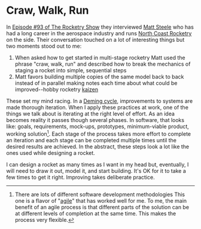 # Craw, Walk, Run

In [Episode #93 of The Rocketry Show][1] they interviewed [Matt Steele][2] who has had a long career in the aerospace industry and runs [North Coast Rocketry][3] on the side. Their conversation touched on a lot of interesting things but two moments stood out to me:

1. When asked how to get started in multi-stage rocketry Matt used the phrase "craw, walk, run" and described how to break the mechanics of staging a rocket into simple, sequential steps
2. Matt favors building multiple copies of the same model back to back instead of in parallel making notes each time about what could be improved--hobby rocketry [kaizen][4]

These set my mind racing. In a [Deming cycle][5], improvements to systems are made thorough iteration. When I apply these practices at work, one of the things we talk about is iterating at the right level of effort. As an idea becomes reality it passes though several phases. In software, that looks like: goals, requirements, mock-ups, prototypes, minimum-viable product, working solution[^1]. Each stage of the process takes more effort to complete an iteration and each stage can be completed multiple times until the desired results are achieved. In the abstract, these steps look a lot like the ones used while designing a rocket.

I can design a rocket as many times as I want in my head but, eventually, I will need to draw it out, model it, and start building. It's OK for it to take a few times to get it right. Improving takes deliberate practice.

[^1]: There are lots of different software development methodologies
 This one is a flavor of "[agile][6]" that has worked well for me. To me, the main benefit of an agile process is that different parts of the solution can be at different levels of completion at the same time. This makes the process very flexible.

[1]: https://www.therocketryshow.com/93-matt-steele-on-rocket-staging-part-1/
[2]: https://www.linkedin.com/in/matt-steele
[3]: https://northcoastrocketry.com/
[4]: https://en.wikipedia.org/wiki/Kaizen
[5]: https://en.wikipedia.org/wiki/PDCA
[6]: https://en.wikipedia.org/wiki/Agile_software_development
